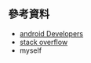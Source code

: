 ## 參考資料

- <a href="https://developer.android.com/reference/android/R.attr#layout_gravity">android Developers</a>
- <a href="https://stackoverflow.com/questions/">stack overflow</a>
- myself